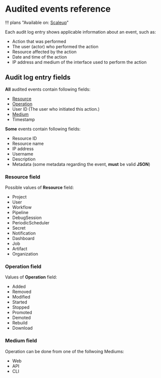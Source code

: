 # Audited events reference

!!! plans "Available on: <span class="plans-box">[Scaleup](/account-management/startup-plan/)</span>"

Each audit log entry shows applicable information about an event, such as:

- Action that was performed
- The user (actor) who performed the action
- Resource affected by the action
- Date and time of the action
- IP address and medium of the interface used to perform the action

## Audit log entry fields
**All** audited events contain following fields:

- [Resource](#resource-field)
- [Operation](#operation-field)
- User ID (The user who initiated this action.)
- [Medium](#medium-field)
- Timestamp

**Some** events contain following fields:

- Resource ID
- Resource name
- IP address
- Username
- Description
- Metadata (some metadata regarding the event, **must** be valid **JSON**)

### Resource field
Possible values of **Resource** field:

- Project
- User
- Workflow
- Pipeline
- DebugSession
- PeriodicScheduler
- Secret
- Notification
- Dashboard
- Job
- Artifact
- Organization

### Operation field
Values of **Operation** field:

- Added
- Removed
- Modified
- Started
- Stopped
- Promoted
- Demoted
- Rebuild
- Download

### Medium field
Operation can be done from one of the follwoing Mediums:

- Web
- API
- CLI
